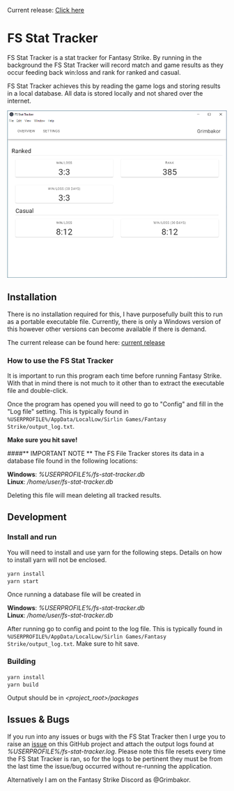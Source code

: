 Current release: [Click here](https://github.com/grimkor/fs-stat-tracker/releases)

# FS Stat Tracker

FS Stat Tracker is a stat tracker for Fantasy Strike. By running in the background the FS Stat Tracker will record match and game results as they occur feeding back win:loss and rank for ranked and casual.

FS Stat Tracker achieves this by reading the game logs and storing results in a local database. All data is stored locally and not shared over the internet.

![Screenshot](img/fs-stat-tracker_overview.png)

## Installation

There is no installation required for this, I have purposefully built this to run as a portable executable file.
Currently, there is only a Windows version of this however other versions can become available if there is demand.

The current release can be found here: [current release](https://github.com/grimkor/fs-stat-tracker/releases)

### How to use the FS Stat Tracker

It is important to run this program each time before running Fantasy Strike. With that in mind there is not much to it other than to extract the executable file and double-click.

Once the program has opened you will need to go to "Config" and fill in the "Log file" setting. This is typically found in `%USERPROFILE%/AppData/LocalLow/Sirlin Games/Fantasy Strike/output_log.txt`.

**Make sure you hit save!**

####** IMPORTANT NOTE **
The FS File Tracker stores its data in a database file found in the following locations:

**Windows**: _%USERPROFILE%/fs-stat-tracker.db_
\
**Linux**: _/home/user/fs-stat-tracker.db_

Deleting this file will mean deleting all tracked results.

## Development

### Install and run

You will need to install and use yarn for the following steps. Details on how to install yarn will not be enclosed.

`yarn install`
\
`yarn start`

Once running a database file will be created in

**Windows**: _%USERPROFILE%/fs-stat-tracker.db_
\
**Linux**: _/home/user/fs-stat-tracker.db_

After running go to config and point to the log file. This is typically found in `%USERPROFILE%/AppData/LocalLow/Sirlin Games/Fantasy Strike/output_log.txt`. Make sure to hit save.

### Building

`yarn install`
\
`yarn build`

Output should be in _<project_root>/packages_

## Issues & Bugs

If you run into any issues or bugs with the FS Stat Tracker then I urge you to raise an [issue](https://github.com/grimkor/fs-stat-tracker/issues/new) on this GitHub project and attach the output logs found at _%USERPROFILE%/fs-stat-tracker.log_. Please note this file resets every time the FS Stat Tracker is ran, so for the logs to be pertinent they must be from the last time the issue/bug occurred without re-running the application.

Alternatively I am on the Fantasy Strike Discord as @Grimbakor.
